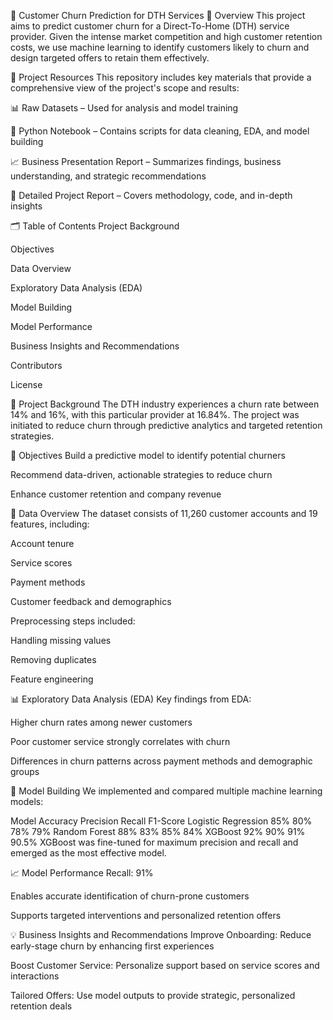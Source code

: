 📡 Customer Churn Prediction for DTH Services
🧠 Overview
This project aims to predict customer churn for a Direct-To-Home (DTH) service provider. Given the intense market competition and high customer retention costs, we use machine learning to identify customers likely to churn and design targeted offers to retain them effectively.

📁 Project Resources
This repository includes key materials that provide a comprehensive view of the project's scope and results:

📊 Raw Datasets – Used for analysis and model training

📓 Python Notebook – Contains scripts for data cleaning, EDA, and model building

📈 Business Presentation Report – Summarizes findings, business understanding, and strategic recommendations

📘 Detailed Project Report – Covers methodology, code, and in-depth insights

🗂 Table of Contents
Project Background

Objectives

Data Overview

Exploratory Data Analysis (EDA)

Model Building

Model Performance

Business Insights and Recommendations

Contributors

License

📌 Project Background
The DTH industry experiences a churn rate between 14% and 16%, with this particular provider at 16.84%. The project was initiated to reduce churn through predictive analytics and targeted retention strategies.

🎯 Objectives
Build a predictive model to identify potential churners

Recommend data-driven, actionable strategies to reduce churn

Enhance customer retention and company revenue

🧾 Data Overview
The dataset consists of 11,260 customer accounts and 19 features, including:

Account tenure

Service scores

Payment methods

Customer feedback and demographics

Preprocessing steps included:

Handling missing values

Removing duplicates

Feature engineering

📊 Exploratory Data Analysis (EDA)
Key findings from EDA:

Higher churn rates among newer customers

Poor customer service strongly correlates with churn

Differences in churn patterns across payment methods and demographic groups

🧪 Model Building
We implemented and compared multiple machine learning models:


Model	Accuracy	Precision	Recall	F1-Score
Logistic Regression	85%	80%	78%	79%
Random Forest	88%	83%	85%	84%
XGBoost	92%	90%	91%	90.5%
XGBoost was fine-tuned for maximum precision and recall and emerged as the most effective model.

📈 Model Performance
Recall: 91%

Enables accurate identification of churn-prone customers

Supports targeted interventions and personalized retention offers

💡 Business Insights and Recommendations
Improve Onboarding: Reduce early-stage churn by enhancing first experiences

Boost Customer Service: Personalize support based on service scores and interactions

Tailored Offers: Use model outputs to provide strategic, personalized retention deals
